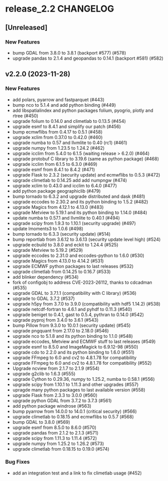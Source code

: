 # release_2.2 CHANGELOG

## [Unreleased]

### New Features

- bump GDAL from 3.8.0 to 3.8.1 (backport #577) (#578)
- upgrade pandas to 2.1.4 and geopandas to 0.14.1 (backport #581) (#582)

## v2.2.0 (2023-11-28)

### New Features

- add polars, pyarrow and fastparquet (#443)
- bump nco to 5.1.4 and add python binding (#449)
- add libspatialindex and python packages folium, pyogrio, plotly and rtree (#450)
- upgrade folium to 0.14.0 and climetlab to 0.13.5 (#454)
- upgrade esmf to 8.4.1 and simplify our patch (#456)
- bump ecmwflibs from 0.4.17 to 0.5.1 (#458)
- upgrade xclim from 0.37.0 to 0.42.0 (#460)
- upgrade numba to 0.57 and llvmlite to 0.40 (rc1) (#461)
- upgrade numpy from 1.23.5 to 1.24.2 (#462)
- upgrade icclim from 5.4.0 to 6.1.5 (waiting release > 6.2.0) (#464)
- upgrade protobuf C library to 3.19.6 (same as python package) (#468)
- upgrade icclim from 6.1.5 to 6.3.0 (#469)
- upgrade esmf from 8.4.1 to 8.4.2 (#471)
- upgrade Flask to 2.3.2 (security update) and ecmwflibs to 0.5.3 (#472)
- upgrade climetlab to 0.14.25 add add numpngw (#474)
- upgrade xclim to 0.43.0 and icclim to 6.4.0 (#477)
- add python package geographiclib (#479)
- bump tornado to 6.3.2 and upgrade distributed and dask (#481)
- upgrade eccodes to 2.30.2 and its python binding to 1.5.2 (#482)
- upgrade Magics from 4.12.1 to 4.13.0 (#483)
- upgrade Metview to 5.19.1 and its python binding to 1.14.0 (#484)
- update numba to 0.57.1 and llvmlite to 0.40.1 (#494)
- upgrade scipy from 1.9.3 to 1.10.1 (security upgrade) (#497)
- update lmoments3 to 1.0.6 (#498)
- bump tornado to 6.3.3 (security update) (#514)
- bump reportlab from 3.6.12 to 3.6.13 (security update level high) (#524)
- upgrade ecbuild to 3.8.0 and eckit to 1.24.4 (#525)
- upgrade Metview to 5.19.2 (#529)
- upgrade eccodes to 2.31.0 and eccodes-python to 1.6.0 (#530)
- upgrade Magics from 4.13.0 to 4.14.2 (#531)
- upgrade ECMWF python packages to last releases (#532)
- upgrade climetlab from 0.14.25 to 0.16.7 (#533)
- add blinker dependency (#534)
- fork of configobj to address CVE-2023-26112, thanks to cdcadman (#535)
- upgrade GDAL to 3.7.1.1 (compatibility with C library) (#536)
- upgrade to GDAL 3.7.2 (#537)
- upgrade h5py from 3.7.0 to 3.9.0 (compatibility with hdf5 1.14.2) (#538)
- upgrade netcdf-fortran to 4.6.1 and pyhdf to 0.11.3 (#540)
- upgrade beniget to 0.4.1, gast to 0.5.4, pythran to 0.14.0 (#542)
- upgrade pyproj from 3.4.0 to 3.6.1 (#543)
- bump Pillow from 9.3.0 to 10.0.1 (security update) (#545)
- upgrade pngquant from 2.17.0 to 2.18.0 (#546)
- upgrade nco to 5.1.8 and its python binding to 1.1.0 (#548)
- upgrade eccodes, Metview and ECMWF stuff to last releases (#549)
- upgrade esmf to 8.5.0 and ImageMagick to 6.9.12-98 (#550)
- upgrade cdo to 2.2.0 and its python binding to 1.6.0 (#551)
- upgrade FFmpeg to 6.0 and cv2 to 4.8.1.78 for compatibility
- upgrade FFmpeg to 6.0 and cv2 to 4.8.1.78 for compatibility (#552)
- Upgrade ncview from 2.1.7 to 2.1.9 (#554)
- upgrade g2clib to 1.6.3 (#555)
- upgrade Cython to 0.29.36, numpy to 1.25.2, numba to 0.58.1 (#556)
- upgrade scipy from 1.10.1 to 1.11.3 and other upgrades (#557)
- upragde many python packages to last available version (#558)
- upgrade Flask from 2.3.3 to 3.0.0 (#560)
- upgrade python GDAL from 3.7.2 to 3.7.3 (#561)
- add python package windrose (#563)
- bump pyarrow from 14.0.0 to 14.0.1 (critical security) (#566)
- upgrade climetlab to 0.18.15 and ecmwflibs to 0.5.7 (#568)
- bump GDAL to 3.8.0 (#569)
- upgrade esmf from 8.5.0 to 8.6.0 (#570)
- upgrade pandas from 2.1.2 to 2.1.3 (#571)
- upgrade scipy from 1.11.3 to 1.11.4 (#572)
- upgrade numpy from 1.25.2 to 1.26.2 (#573)
- upgrade climetlab from 0.18.15 to 0.19.0 (#574)

### Bug Fixes

- add an integration test and a link to fix climetlab usage (#452)


